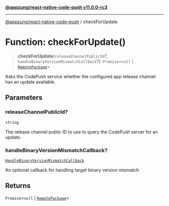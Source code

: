 [**@appzung/react-native-code-push v11.0.0-rc3**](../README.md)

---

[@appzung/react-native-code-push](../README.md) / checkForUpdate

# Function: checkForUpdate()

> **checkForUpdate**(`releaseChannelPublicId`?, `handleBinaryVersionMismatchCallback`?): `Promise`\<`null` \| [`RemotePackage`](../interfaces/RemotePackage.md)\>

Asks the CodePush service whether the configured app release channel has an update available.

## Parameters

### releaseChannelPublicId?

`string`

The release channel public ID to use to query the CodePush server for an update.

### handleBinaryVersionMismatchCallback?

[`HandleBinaryVersionMismatchCallback`](../type-aliases/HandleBinaryVersionMismatchCallback.md)

An optional callback for handling target binary version mismatch

## Returns

`Promise`\<`null` \| [`RemotePackage`](../interfaces/RemotePackage.md)\>

